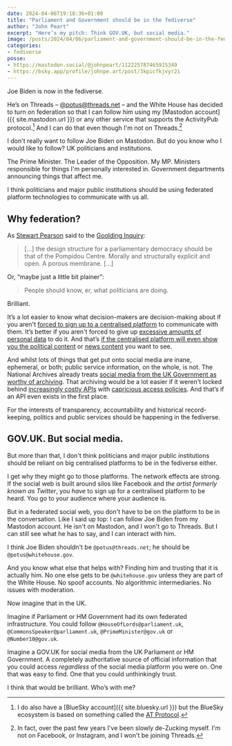 ```yaml
---
date: 2024-04-06T19:18:36+01:00
title: "Parliament and Government should be in the fediverse"
author: "John Peart"
excerpt: "Here’s my pitch: Think GOV.UK, but social media."
image: /posts/2024/04/06/parliament-and-government-should-be-in-the-fediverse.png
categories:
- fediverse
posse:
- https://mastodon.social/@johnpeart/112225787465915349
- https://bsky.app/profile/johnpe.art/post/3kpicfkjvyr2i
---
```


Joe Biden is now in the fediverse. 

He’s on Threads – [@potus@threads.net](https://www.threads.net/@potus) – and the White House has decided to turn on federation so that I can follow him using my [Mastodon account]({{ site.mastodon.url }}) or any other service that supports the ActivityPub protocol.[^bsky] And I can do that even though I'm not on Threads.[^dezucked] 

I don't really want to follow Joe Biden on Mastodon. But do you know who I would like to follow? UK politicians and institutions. 

The Prime Minister. The Leader of the Opposition. My MP. Ministers responsible for things I'm personally interested in. Government departments announcing things that affect me.

I think politicians and major public institutions should be using federated platform technologies to communicate with us all.

## Why federation?

As [Stewart Pearson](//www.bbc.co.uk/programmes/profiles/554WqJ9kqwx0vdwL4rdQcfZ/stewart-pearson) said to the [Goolding Inquiry](https://thethickofit.fandom.com/wiki/Goolding_Enquiry): 

> [...] the design structure for a parliamentary democracy should be that of the Pompidou Centre. Morally and structurally explicit and open. A porous membrane. [...]

Or, <q>maybe just a little bit plainer</q>:

> People should know, er, what politicians are doing.

Brilliant.

It’s a lot easier to know what decision-makers are decision-making about if you aren't [forced to sign up to a centralised platform](https://www.theverge.com/2023/6/30/23779764/twitter-blocks-unregistered-users-account-tweets) to communicate with them. It’s better if you aren't forced to give up [excessive amounts of personal data](https://www.theguardian.com/technology/2023/jul/11/threads-app-privacy-user-data-meta-policy) to do it. And that’s [if the centralised platform will even show you the political content](https://www.theverge.com/2024/2/9/24067742/instagram-threads-meta-political-content-recommended-feeds) or [news content](https://techcrunch.com/2023/10/11/instagram-head-says-threads-is-not-going-to-amplify-news-on-the-platform/) you want to see.

And whilst lots of things that get put onto social media are inane, ephemeral, or both; public service information, on the whole, is not. The National Archives already treats [social media from the UK Government as worthy of archiving](https://www.nationalarchives.gov.uk/webarchive/find-archived-uk-government-social-media-channels-in-the-uk-government-web-archive/). That archiving would be a lot easier if it weren't locked behind [increasingly costly APIs](https://www.theverge.com/2023/3/30/23662832/twitter-api-tiers-free-bot-novelty-accounts-basic-enterprice-monthly-price) with [capricious access policies](https://en.wikipedia.org/wiki/2023_Reddit_API_controversy). And that’s if an API even exists in the first place.

For the interests of transparency, accountability and historical record-keeping, politics and public services should be happening in the fediverse.

## GOV.UK. But social media.

But more than that, I don't think politicians and major public institutions should be reliant on big centralised platforms to be in the fediverse either. 

I get why they might go to those platforms. The network effects are strong. If the social web is built around silos like Facebook and *the artist formerly known as Twitter*, you *have* to sign up for a centralised platform to be heard. You go to your audience where your audience is. 

But in a federated social web, you don't have to be on the platform to be in the conversation. Like I said up top: I can follow Joe Biden from my Mastodon account. He isn't on Mastodon, and I won't go to Threads. But I can still see what he has to say, and I can interact with him.

I think Joe Biden shouldn't be `@potus@threads.net`; he should be `@potus@whitehouse.gov`.

And you know what else that helps with? Finding him and trusting that it is actually him. No one else gets to be `@whitehouse.gov` unless they are part of the White House. No spoof accounts. No algorithmic intermediaries. No issues with moderation.

Now imagine that in the UK. 

Imagine if Parliament or HM Government had its own federated infrastructure. You could follow `@HouseOfLords@parliament.uk`, `@CommonsSpeaker@parliament.uk`, `@PrimeMinister@gov.uk` or `@Number10@gov.uk`.

Imagine a GOV.UK for social media from the UK Parliament or HM Government. A completely authoritative source of official information that you could access *regardless* of the social media platform you were on. One that was easy to find. One that you could unthinkingly trust.

I think that would be brilliant. Who’s with me?



[^dezucked]: In fact, over the past few years I've been slowly de-Zucking myself. I'm not on Facebook, or Instagram, and I won't be joining Threads.

[^bsky]: I do also have a [BlueSky account]({{ site.bluesky.url }}) but the BlueSky ecosystem is based on something called the [AT Protocol](https://atproto.com). 